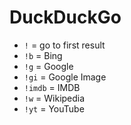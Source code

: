 # DuckDuckGo

* `!` = go to first result
* `!b` = Bing
* `!g` = Google
* `!gi` = Google Image
* `!imdb` = IMDB
* `!w` = Wikipedia
* `!yt` = YouTube
